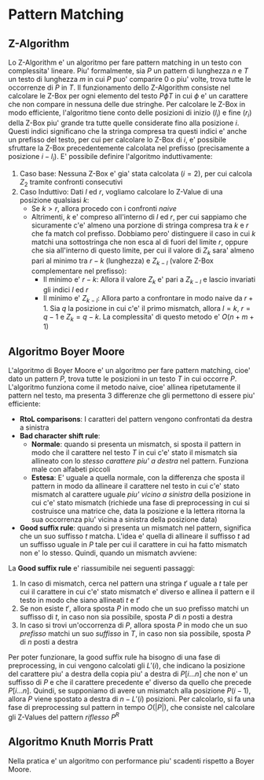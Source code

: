 # Pattern Matching
## Z-Algorithm
Lo Z-Algorithm e' un algoritmo per fare pattern matching in un testo con
complessita' lineare. Piu' formalmente, sia $P$ un pattern di lunghezza $n$ e
$T$ un testo di lunghezza $m$ in cui $P$ puo' comparire 0 o piu' volte, trova
tutte le occorrenze di $P$ in $T$.
Il funzionamento dello Z-Algorithm consiste nel calcolare le Z-Box per ogni
elemento del testo $P \phi T$ in cui $\phi$ e' un carattere che non compare in
nessuna delle due stringhe. Per calcolare le Z-Box in modo efficiente,
l'algoritmo tiene conto delle posizioni di inizio ($l_i$) e fine ($r_i$) della
Z-Box piu' grande tra tutte quelle considerate fino alla posizione $i$. Questi
indici significano che la stringa compresa tra questi indici e' anche un
prefisso del testo, per cui per calcolare lo Z-Box di $i$, e' possibile
sfruttare la Z-Box precedentemente calcolata nel prefisso (precisamente a
posizione $i - l_i$).  E' possibile definire l'algoritmo induttivamente:

1. Caso base: Nessuna Z-Box e' gia' stata calcolata ($i=2$), per cui calcola
   $Z_2$ tramite confronti consecutivi
2. Caso Induttivo: Dati $l$ ed $r$, vogliamo calcolare lo Z-Value di una
   posizione qualsiasi $k$:
    * Se $k > r$, allora procedo con i confronti *naive*
    * Altrimenti, $k$ e' compreso all'interno di $l$ ed $r$, per cui sappiamo
      che sicuramente c'e' almeno una porzione di stringa compresa tra $k$ e $r$
      che fa match col prefisso. Dobbiamo pero' distinguere il caso in cui $k$
      matchi una sottostringa che non esca al di fuori del limite $r$, oppure
      che sia all'interno di questo limite, per cui il valore di $Z_k$ sara'
      almeno pari al minimo tra $r - k$ (lunghezza) e $Z_{k - l}$ (valore Z-Box
      complementare nel prefisso):
        * Il minimo e' $r-k$: Allora il valore $Z_k$ e' pari a $Z_{k-l}$ e
          lascio invariati gli indici $l$ ed $r$
        * Il minimo e' $Z_{k-l}$: Allora parto a confrontare in modo naive da
          $r+1$. Sia $q$ la posizione in cui c'e' il primo mismatch, allora
          $l = k$, $r = q-1$ e $Z_k = q - k$.
La complessita' di questo metodo e' $O(n + m + 1)$

## Algoritmo Boyer Moore
L'algoritmo di Boyer Moore e' un algoritmo per fare pattern matching, cioe' dato
un pattern $P$, trova tutte le posizioni in un testo $T$ in cui occorre $P$.
L'algoritmo funziona come il metodo naive, cioe' allinea ripetutamente il
pattern nel testo, ma presenta 3 differenze che gli permettono di essere piu'
efficiente:

* **RtoL comparisons**: I caratteri del pattern vengono confrontati da destra a
  sinistra
* **Bad character shift rule**:
    * **Normale**: quando si presenta un mismatch, si sposta il pattern in modo
      che il carattere nel testo $T$ in cui c'e' stato il mismatch sia allineato
      con lo *stesso carattere piu' a destra* nel pattern. Funziona male con
      alfabeti piccoli
    * **Estesa**: E' uguale a quella normale, con la differenza che sposta il
      pattern in modo da allineare il carattere nel testo in cui c'e' stato
      mismatch al carattere uguale *piu' vicino a sinistra* della posizione in
      cui c'e' stato mismatch (richiede una fase di preprocessing in cui si
      costruisce una matrice che, data la posizione e la lettera ritorna la sua
      occorrenza piu' vicina a sinistra della posizione data)
* **Good suffix rule**: quando si presenta un mismatch nel pattern, significa
  che un suo suffisso $t$ matcha. L'idea e' quella di allineare il suffisso $t$
  ad un suffisso uguale in $P$ tale per cui il carattere in cui ha fatto
  mismatch non e' lo stesso. Quindi, quando un mismatch avviene:

La **Good suffix rule** e' riassumibile nei seguenti passaggi:

1. In caso di mismatch, cerca nel pattern una stringa $t'$ uguale a $t$ tale per
   cui il carattere in cui c'e' stato mismatch e' diverso e allinea il pattern e
   il testo in modo che siano allineati $t$ e $t'$
2. Se non esiste $t'$, allora sposta $P$ in modo che un suo prefisso matchi un
   suffisso di $t$, in caso non sia possibile, sposta $P$ di $n$ posti a destra
3. In caso si trovi un'occorrenza di $P$, allora sposta $P$ in modo che un suo
   *prefisso* matchi un suo *suffisso* in $T$, in caso non sia possibile, sposta
   $P$ di $n$ posti a destra

Per poter funzionare, la good suffix rule ha bisogno di una fase di
preprocessing, in cui vengono calcolati gli $L'(i)$, che indicano la posizione
del carattere piu' a destra della copia piu' a destra di $P[i \dots n]$ che non
e' un suffisso di $P$ e che il carattere precedente e' diverso da quello che
precede $P[i \dots n]$.
Quindi, se supponiamo di avere un mismatch alla posizione $P(i-1)$, allora $P$
viene spostato a destra di $n - L'(i)$ posizioni.
Per calcolarlo, si fa una fase di preprocessing sul pattern in tempo $O(|P|)$,
che consiste nel calcolare gli Z-Values del pattern *riflesso* $P^R$

## Algoritmo Knuth Morris Pratt
Nella pratica e' un algoritmo con performance piu' scadenti rispetto a Boyer
Moore.
